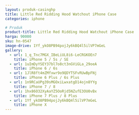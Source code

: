```yaml
---
layout: produk-casinghp
title: Little Red Ridding Hood Watchout iPhone Case
categories: iphone

# Produk
product-title: Little Red Ridding Hood Watchout iPhone Case
harga: 90000
sku: hn-0547
image-drive: 1Yf_ykO8PB94pojJy6kBQ4l5ilVP7mGeL
gallery:
  - url: 1_q_Tnc7MGX_IBeLiUL8i6-LeCRGKOEn7
    title: iPhone 5 / 5s / SE
  - url: 1uImDyYSEY37bl7o8ct3nGViGLa_29oeA
    title: iPhone 6 / 6s
  - url: 1JlR8ft4mZMfxwr9o9QDYTSFvRUwBpFNj
    title: iPhone 6 Plus / 6s Plus
  - url: 1n9RCaUPg39sMGOxiLwxatgD14ojn8YYg
    title: iPhone 7 / 8
  - url: 1hx86O32XyAaYZ5OoRjd5NZufE3OU0vBx
    title: iPhone 7 Plus / 8 Plus
  - url: 1Yf_ykO8PB94pojJy6kBQ4l5ilVP7mGeL
    title: iPhone X
---
```

